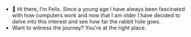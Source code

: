 - 👋 Hi there, I’m Felix. Since a young age I have always been fascinated with how computers work and now that I am older I have decided to delve into this interest and see how far the rabbit hole goes.
- Want to witness the journey? You're at the right place.

<!---
Felixsantana123/Felixsantana123 is a ✨ special ✨ repository because its `README.md` (this file) appears on your GitHub profile.
You can click the Preview link to take a look at your changes.
--->
